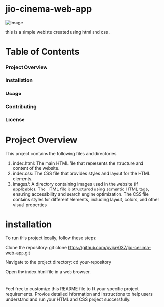 # jio-cinema-web-app
![image](https://github.com/pvijay037/jio-cinema-web-app/assets/95902517/1555bc9a-2ccf-4630-bcff-d7106682d02e)

this is  a simple webiste created using html and css .
# Table of Contents
### Project Overview
### Installation
### Usage
### Contributing
### License
# Project Overview
This project contains the following files and directories:

1. index.html: The main HTML file that represents the structure and content of the website.
2. index.css: The CSS file that provides styles and layout for the HTML elements.
3. images/: A directory containing images used in the website (if applicable).
The HTML file is structured using semantic HTML tags, ensuring accessibility and search engine optimization. The CSS file contains styles for different elements, including layout, colors, and other visual properties.
# installation
To run this project locally, follow these steps:

Clone the repository:
git clone https://github.com/pvijay037/jio-cenima-web-app.git

Navigate to the project directory:
cd your-repository

Open the index.html file in a web browser.

# 
Feel free to customize this README file to fit your specific project requirements. Provide detailed information and instructions to help users understand and run your HTML and CSS project successfully.
